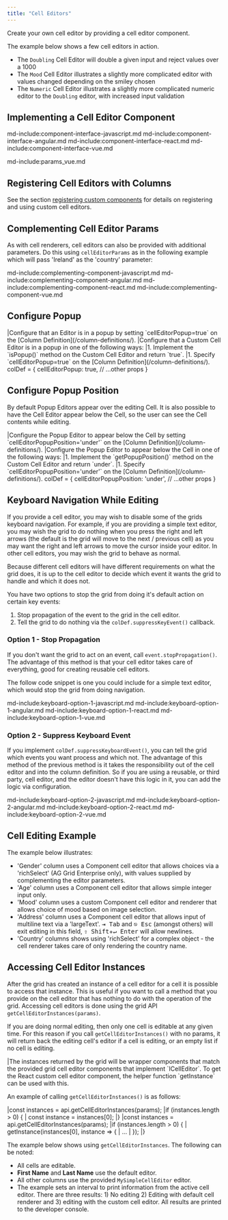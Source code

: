 ```yaml
--- 
title: "Cell Editors"
---
```

 
Create your own cell editor by providing a cell editor component.

The example below shows a few cell editors in action.

- The `Doubling` Cell Editor will double a given input and reject values over a 1000
- The `Mood` Cell Editor illustrates a slightly more complicated editor with values changed depending on the smiley chosen
- The `Numeric` Cell Editor illustrates a slightly more complicated numeric editor to the `Doubling` editor, with increased input validation

<grid-example title='Simple Editor Components' name='component-editor' type='mixed' options='{ "exampleHeight": 370, "includeNgFormsModule": true }'></grid-example>

## Implementing a Cell Editor Component

md-include:component-interface-javascript.md 
md-include:component-interface-angular.md
md-include:component-interface-react.md
md-include:component-interface-vue.md

<framework-specific-section frameworks="javascript,angular,vue">
<interface-documentation interfaceName='ICellEditorParams' config='{"hideHeader":false, "headerLevel": 3}'></interface-documentation>
</framework-specific-section>

md-include:params_vue.md       

## Registering Cell Editors with Columns
  
See the section [registering custom components](/components/#registering-custom-components) for details on registering and using custom cell editors.

## Complementing Cell Editor Params

As with cell renderers, cell editors can also be provided with additional parameters. Do this using `cellEditorParams` as in the following example which will pass 'Ireland' as the 'country' parameter:

md-include:complementing-component-javascript.md
md-include:complementing-component-angular.md
md-include:complementing-component-react.md
md-include:complementing-component-vue.md

## Configure Popup

<framework-specific-section frameworks="react">
|Configure that an Editor is in a popup by setting `cellEditorPopup=true` on the [Column Definition](/column-definitions/).
</framework-specific-section>

<framework-specific-section frameworks="javascript,angular,vue">
|Configure that a Custom Cell Editor is in a popup in one of the following ways:
|1. Implement the `isPopup()` method on the Custom Cell Editor and return `true`.
|1. Specify `cellEditorPopup=true` on the [Column Definition](/column-definitions/).
</framework-specific-section>

<snippet>
 colDef = {
    cellEditorPopup: true,
    // ...other props
}
</snippet>

## Configure Popup Position

By default Popup Editors appear over the editing Cell. It is also possible to have the Cell Editor appear below the Cell, so the user can see the Cell contents while editing.

<framework-specific-section frameworks="react">
|Configure the Popup Editor to appear below the Cell by setting `cellEditorPopupPosition='under'` on the [Column Definition](/column-definitions/).
</framework-specific-section>

<framework-specific-section frameworks="javascript,angular,vue">
|Configure the Popup Editor to appear below the Cell in one of the following ways:
|1. Implement the `getPopupPosition()` method on the Custom Cell Editor and return `under`.
|1. Specify `cellEditorPopupPosition='under'` on the [Column Definition](/column-definitions/).
</framework-specific-section>

<snippet>
 colDef = {
    cellEditorPopupPosition: 'under',
    // ...other props
}
</snippet>

## Keyboard Navigation While Editing

If you provide a cell editor, you may wish to disable some of the grids keyboard navigation. For example, if you are providing a simple text editor, you may wish the grid to do nothing when you press the right and left arrows (the default is the grid will move to the next / previous cell) as you may want the right and left arrows to move the cursor inside your editor. In other cell editors, you may wish the grid to behave as normal.

Because different cell editors will have different requirements on what the grid does, it is up to the cell editor to decide which event it wants the grid to handle and which it does not.

You have two options to stop the grid from doing it's default action on certain key events:

1. Stop propagation of the event to the grid in the cell editor.
1. Tell the grid to do nothing via the `colDef.suppressKeyEvent()` callback.

### Option 1 - Stop Propagation

If you don't want the grid to act on an event, call `event.stopPropagation()`. The advantage of this method is that your cell editor takes care of everything, good for creating reusable cell editors.
 
The follow code snippet is one you could include for a simple text editor, which would stop the grid from doing navigation.

md-include:keyboard-option-1-javascript.md
md-include:keyboard-option-1-angular.md
md-include:keyboard-option-1-react.md 
md-include:keyboard-option-1-vue.md

### Option 2 - Suppress Keyboard Event

If you implement `colDef.suppressKeyboardEvent()`, you can tell the grid which events you want process and which not. The advantage of this method of the previous method is it takes the responsibility out of the cell editor and into the column definition. So if you are using a reusable, or third party, cell editor, and the editor doesn't have this logic in it, you can add the logic via configuration.

<api-documentation source='column-properties/properties.json' section='columns' names='["suppressKeyboardEvent"]'></api-documentation>

md-include:keyboard-option-2-javascript.md
md-include:keyboard-option-2-angular.md
md-include:keyboard-option-2-react.md
md-include:keyboard-option-2-vue.md

## Cell Editing Example

The example below illustrates:

- 'Gender' column uses a Component cell editor that allows choices via a 'richSelect' (AG Grid Enterprise only), with values supplied by complementing the editor parameters.
- 'Age' column uses a Component cell editor that allows simple integer input only.
- 'Mood' column uses a custom Component cell editor and renderer that allows choice of mood based on image selection.
- 'Address' column uses a Component cell editor that allows input of multiline text via a 'largeText'. <kbd>⇥ Tab</kbd> and <kbd>⎋ Esc</kbd> (amongst others) will exit editing in this field, <kbd>⇧ Shift</kbd>+<kbd>↵ Enter</kbd> will allow newlines.
- 'Country' columns shows using 'richSelect' for a complex object - the cell renderer takes care of only rendering the country name.

<grid-example title='Simple Editor Components' name='component-editor-2' type='mixed' options='{ "enterprise": true, "modules": ["clientside", "richselect"], "exampleHeight": 370, "includeNgFormsModule": true, "extras": ["fontawesome"] }'></grid-example>

## Accessing Cell Editor Instances

After the grid has created an instance of a cell editor for a cell it is possible to access that instance. This is useful if you want to call a method that you provide on the cell editor that has nothing to do with the operation of the grid. Accessing cell editors is done using the grid API `getCellEditorInstances(params)`.

<api-documentation source='grid-api/api.json' section='editing' names='["getCellEditorInstances"]'></api-documentation>

If you are doing normal editing, then only one cell is editable at any given time. For this reason if you call `getCellEditorInstances()` with no params, it will return back the editing cell's editor if a cell is editing, or an empty list if no cell is editing.

<framework-specific-section frameworks="react">
|The instances returned by the grid will be wrapper components that match the provided grid cell editor components that implement `ICellEditor`. To get the React custom cell editor component, the helper function `getInstance` can be used with this.
</framework-specific-section>

An example of calling `getCellEditorInstances()` is as follows:

<framework-specific-section frameworks="javascript,angular,vue">
<snippet transform={false}>
|const instances = api.getCellEditorInstances(params);
|if (instances.length > 0) {
|    const instance = instances[0];
|}
</snippet>
</framework-specific-section>
<framework-specific-section frameworks="react">
<snippet transform={false}>
|const instances = api.getCellEditorInstances(params);
|if (instances.length > 0) {
|    getInstance(instances[0], instance => {
|        ...
|    });
|}
</snippet>
</framework-specific-section>

The example below shows using `getCellEditorInstances`. The following can be noted:

- All cells are editable.
- **First Name** and **Last Name** use the default editor.
- All other columns use the provided `MySimpleCellEditor` editor.
- The example sets an interval to print information from the active cell editor. There are three results: 1) No editing 2) Editing with default cell renderer and 3) editing with the custom cell editor. All results are printed to the developer console.

<grid-example title='Get Editor Instance' name='get-editor-instance' type='mixed' options='{ }'></grid-example>
